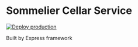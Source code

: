 # Sommelier Cellar Service

[![Deploy production](https://github.com/VolumeFi/sommelier-cellar-service/actions/workflows/deploy-prod.yml/badge.svg)](https://github.com/VolumeFi/sommelier-cellar-service/actions/workflows/deploy-prod.yml)

Built by Express framework
